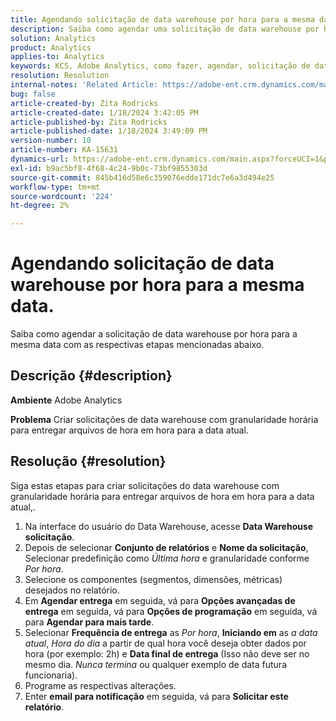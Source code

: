 ```yaml
---
title: Agendando solicitação de data warehouse por hora para a mesma data.
description: Saiba como agendar uma solicitação de data warehouse por hora para a mesma data.
solution: Analytics
product: Analytics
applies-to: Analytics
keywords: KCS, Adobe Analytics, como fazer, agendar, solicitação de data warehouse por hora, mesma data
resolution: Resolution
internal-notes: 'Related Article: https://adobe-ent.crm.dynamics.com/main.aspx?appid=c8f3a4cd-a068-e911-a957-000d3a34e00b&pagetype=entityrecord&etn=knowledgearticle&id=b5d08a45-cea0-ea11-a812-000d3a303484'
bug: false
article-created-by: Zita Rodricks
article-created-date: 1/18/2024 3:42:05 PM
article-published-by: Zita Rodricks
article-published-date: 1/18/2024 3:49:09 PM
version-number: 10
article-number: KA-15631
dynamics-url: https://adobe-ent.crm.dynamics.com/main.aspx?forceUCI=1&pagetype=entityrecord&etn=knowledgearticle&id=38e3cf20-18b6-ee11-a569-6045bd0065f9
exl-id: b9ac5bf8-4f68-4c24-9b0c-73bf9855303d
source-git-commit: 845b416d58e6c359076edde171dc7e6a3d494e25
workflow-type: tm+mt
source-wordcount: '224'
ht-degree: 2%

---
```


# Agendando solicitação de data warehouse por hora para a mesma data.


Saiba como agendar a solicitação de data warehouse por hora para a mesma data com as respectivas etapas mencionadas abaixo.

## Descrição {#description}


<b>Ambiente</b>
Adobe Analytics

<b>Problema</b>
Criar solicitações de data warehouse com granularidade horária para entregar arquivos de hora em hora para a data atual.


## Resolução {#resolution}


Siga estas etapas para criar solicitações do data warehouse com granularidade horária para entregar arquivos de hora em hora para a data atual,.

1. Na interface do usuário do Data Warehouse, acesse <b>Data Warehouse solicitação</b>.
2. Depois de selecionar <b>Conjunto de relatórios</b> e <b>Nome da solicitação</b>, Selecionar predefinição como *Última hora* e granularidade conforme *Por hora*.
3. Selecione os componentes (segmentos, dimensões, métricas) desejados no relatório.
4. Em <b>Agendar entrega</b> em seguida, vá para <b>Opções avançadas de entrega</b> em seguida, vá para <b>Opções de programação</b> em seguida, vá para <b>Agendar para mais tarde</b>.
5. Selecionar <b>Frequência de entrega</b> as *Por hora*, <b>Iniciando em</b> as *a data atual*, *Hora do dia* a partir de qual hora você deseja obter dados por hora (por exemplo: 2h) e <b>Data final de entrega</b> (Isso não deve ser no mesmo dia. *Nunca termina* ou qualquer exemplo de data futura funcionaria).
6. Programe as respectivas alterações.
7. Enter <b>email para notificação</b> em seguida, vá para <b>Solicitar este relatório</b>.

